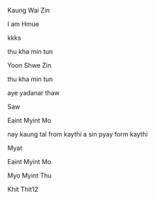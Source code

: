 
Kaung Wai Zin

I am Hmue

kkks

thu kha min tun

Yoon Shwe Zin

thu kha min tun

aye yadanar thaw

Saw

Eaint Myint Mo

nay kaung tal from kaythi
a sin pyay form kaythi

Myat

Eaint Myint Mo

Myo Myint Thu

Khit Thit12